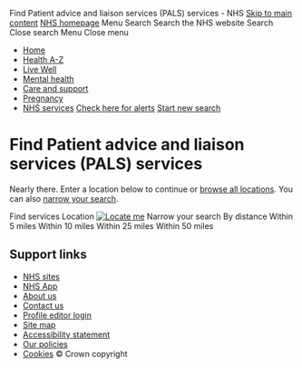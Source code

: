 
Find Patient advice and liaison services (PALS) services - NHS
[Skip to main content](#main-content) 
[NHS homepage](/)
Menu
Search
Search the NHS website
Search
Close search
Menu
Close menu
* [Home](/)
* [Health A-Z](/conditions/)
* [Live Well](/live-well/)
* [Mental health](/mental-health/)
* [Care and support](/conditions/social-care-and-support-guide/)
* [Pregnancy](/pregnancy/)
* [NHS services](/nhs-services/)
[Check here for alerts](http://www.nhs.uk/pages/NoJsAandE.aspx)
[Start new search](/service-search/other-services/)
# Find Patient advice and liaison services (PALS) services

 Nearly there. Enter a location below to continue or [browse all locations](/service-search/other-services/Patient-advice-and-liaison-services-(PALS)/Location/363).
 You can also [narrow your search](#).
 
Find services
Location
[![Locate me](/service-search/other-services/Content/img/geolocation.png)](#)
Narrow your search
By distance
Within 5 miles
Within 10 miles
Within 25 miles
Within 50 miles
## Support links
* [NHS sites](/nhs-sites/)
* [NHS App](/nhs-app/)
* [About us](/about-us/)
* [Contact us](/contact-us/)
* [Profile editor login](/personalisation/login.aspx)
* [Site map](/about-us/site-map/)
* [Accessibility statement](/accessibility-statement/)
* [Our policies](/our-policies/)
* [Cookies](/our-policies/cookies-policy/)
© Crown copyright
